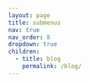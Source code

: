 ```yaml
---
layout: page
title: submenus
nav: true
nav_order: 8
dropdown: true
children:
  - title: blog
    permalink: /blog/
---
```

